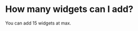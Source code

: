# How many widgets can I add?

<p class="no-margin">You can add 15 widgets at max.</p>


<Hubspot />
<Clarity />
<GoogleAnalytics />
